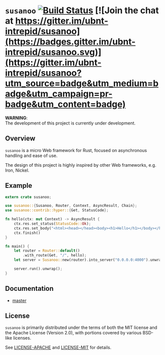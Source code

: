 # `susanoo` [![Build Status](https://travis-ci.org/ubnt-intrepid/susanoo.svg?branch=master)](https://travis-ci.org/ubnt-intrepid/susanoo) [![Join the chat at https://gitter.im/ubnt-intrepid/susanoo](https://badges.gitter.im/ubnt-intrepid/susanoo.svg)](https://gitter.im/ubnt-intrepid/susanoo?utm_source=badge&utm_medium=badge&utm_campaign=pr-badge&utm_content=badge)

__WARNING__:  
The development of this project is currently under development.

## Overview
`susanoo` is a micro Web framework for Rust, focused on asynchronous handling and ease of use.

The design of this project is highly inspired by other Web frameworks, e.g. Iron, Nickel.


## Example

```rust
extern crate susanoo;

use susanoo::{Susanoo, Router, Context, AsyncResult, Chain};
use susanoo::contrib::hyper::{Get, StatusCode};

fn hello(ctx: mut Context) -> AsyncResult {
    ctx.res.set_status(StatusCode::Ok);
    ctx.res.set_body("<html><head></head><body><h1>Hello</h1></body></html>");
    ctx.finish()
}

fn main() {
    let router = Router::default()
        .with_route(Get, "/", hello);
    let server = Susanoo::new(router).into_server("0.0.0.0:4000").unwrap();

    server.run().unwrap();
}
```

## Documentation
* [master](https://ubnt-intrepid.github.io/susanoo/susanoo/index.html)

## License
`susanoo` is primarily distributed under the terms of both the MIT license and
the Apache License (Version 2.0), with portions covered by various BSD-like licenses.

See [LICENSE-APACHE](LICENSE-APACHE) and [LICENSE-MIT](LICENSE-MIT) for details.
